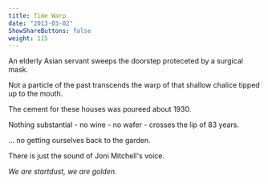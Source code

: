 ```yaml
---
title: Time Warp
date: "2013-03-02"
ShowShareButtons: false
weight: 115
---
```


An elderly Asian servant sweeps the doorstep proteceted by a surgical mask.

Not a particle of the past transcends the warp of that shallow chalice tipped up to the mouth.

The cement for these houses was poureed about 1930.

Nothing substantial - no wine - no wafer - crosses the lip of 83 years.

... no getting ourselves back to the garden.

There is just the sound of Joni Mitchell's voice.

*We are startdust, we are golden.*